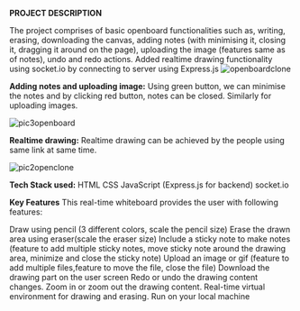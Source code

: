**PROJECT DESCRIPTION**

The project comprises of basic openboard functionalities such as, writing, erasing, downloading the canvas, adding notes (with minimising it, closing it, dragging it around on the page), uploading the image (features same as of notes), undo and redo actions.
Added realtime drawing functionality using socket.io by connecting to server using Express.js
![openboardclone](https://user-images.githubusercontent.com/74289413/190701045-b8771d41-af0a-41e8-bd05-bdf7bf13177e.png)



**Adding notes and uploading image:**
Using green button, we can minimise the notes and by clicking red button, notes can be closed. Similarly for uploading images.

![pic3openboard](https://user-images.githubusercontent.com/74289413/190701848-032f874d-3dd9-4bf1-a801-79c0a88a8868.png)


**Realtime drawing:**
Realtime drawing can be achieved by the people using same link at same time.

![pic2openclone](https://user-images.githubusercontent.com/74289413/190701444-18e02121-9bd8-45e1-bb2d-2b973c325c60.png)



**Tech Stack used:**
HTML
CSS
JavaScript (Express.js for backend)
socket.io

**Key Features**
This real-time whiteboard provides the user with following features:

Draw using pencil (3 different colors, scale the pencil size)
Erase the drawn area using eraser(scale the eraser size)
Include a sticky note to make notes (feature to add multiple sticky notes, move sticky note around the drawing area, minimize and close the sticky note)
Upload an image or gif (feature to add multiple files,feature to move the file, close the file)
Download the drawing part on the user screen
Redo or undo the drawing content changes.
Zoom in or zoom out the drawing content.
Real-time virtual environment for drawing and erasing.
Run on your local machine
